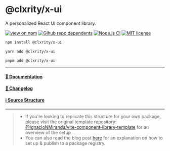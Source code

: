 # @clxrity/x-ui

A personalized React UI component library.

[![view on npm](https://badgen.net/npm/v/@clxrity/x-ui)](https://www.npmjs.org/package/@clxrity/x-ui)
[![Gihub repo dependents](https://badgen.net/github/dependents-repo/clxrityy/react-audio)](https://github.com/clxrityy/react-audio/network/dependents?dependent_type=REPOSITORY)
[![Node.js CI](https://github.com/clxrityy/x-ui/actions/workflows/main.yml/badge.svg)](https://github.com/clxrityy/x-ui/actions/workflows/main.yml)
[![MIT license](https://img.shields.io/badge/license-MIT-brightgreen.svg)](https://github.com/clxrityy/react-audio/blob/main/LICENSE)

```zsh
npm install @clxrity/x-ui
```
```zsh
yarn add @clxrity/x-ui
```
```zsh
pnpm add @clxrity/x-ui
```

---

#### [📜 Documentation](https://clxrityy.github.io/x-ui/)
#### [📃 Changelog](/CHANGELOG.md)
#### [ℹ️ Source Structure](/src/README.md)

---

> - If you're looking to replicate this structure for your own package, please visit the original template repository: [@IgnacioNMiranda/vite-component-library-template](https://github.com/IgnacioNMiranda/vite-component-library-template) for an overview of the setup
> - You can also read the blog post [here](https://igna.hashnode.dev/vite-react-typescript-component-library-template-setup-explanation) for an explanation on how to set up & publish to a package registry.